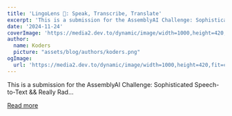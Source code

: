 ```yaml
---
title: 'LingoLens 🎤: Speak, Transcribe, Translate'
excerpt: 'This is a submission for the AssemblyAI Challenge: Sophisticated Speech-to-Text &amp;&amp; Really Rad...'
date: '2024-11-24'
coverImage: 'https://media2.dev.to/dynamic/image/width=1000,height=420,fit=cover,gravity=auto,format=auto/https%3A%2F%2Fdev-to-uploads.s3.amazonaws.com%2Fuploads%2Farticles%2Fwqloe4scvc0cb4lk5n81.png'
author:
  name: Koders
  picture: "assets/blog/authors/koders.png"
ogImage:
  url: 'https://media2.dev.to/dynamic/image/width=1000,height=420,fit=cover,gravity=auto,format=auto/https%3A%2F%2Fdev-to-uploads.s3.amazonaws.com%2Fuploads%2Farticles%2Fwqloe4scvc0cb4lk5n81.png'
---
```


This is a submission for the AssemblyAI Challenge: Sophisticated Speech-to-Text &amp;&amp; Really Rad...

[Read more](https://dev.to/aniruddhadak/lingolens-speak-transcribe-translate-2b2m)
